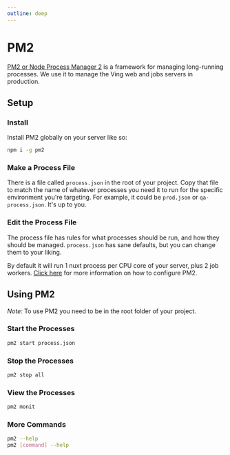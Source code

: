 ```yaml
---
outline: deep
---
```

# PM2
[PM2 or Node Process Manager 2](https://github.com/Unitech/pm2) is a framework for managing long-running processes. We use it to manage the Ving web and jobs servers in production.

## Setup

### Install
Install PM2 globally on your server like so:

```bash
npm i -g pm2
```

### Make a Process File
There is a file called `process.json` in the root of your project. Copy that file to match the name of whatever processes you need it to run for the specific environment you're targeting. For example, it could be `prod.json` or `qa-process.json`. It's up to you.

### Edit the Process File
The process file has rules for what processes should be run, and how they should be managed. `process.json` has sane defaults, but you can change them to your liking. 

By default it will run 1 nuxt process per CPU core of your server, plus 2 job workers. [Click here](https://pm2.keymetrics.io/docs/usage/application-declaration/) for more information on how to configure PM2.

## Using PM2

*Note:* To use PM2 you need to be in the root folder of your project.

### Start the Processes

```bash
pm2 start process.json
```

### Stop the Processes

```bash
pm2 stop all
```

### View the Processes

```bash
pm2 monit
```

### More Commands

```bash
pm2 --help
pm2 [command] --help
```